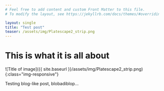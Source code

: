 ```yaml
---
# Feel free to add content and custom Front Matter to this file.
# To modify the layout, see https://jekyllrb.com/docs/themes/#overriding-theme-defaults

layout: single
title: "Test post"
teaser: /assets/img/Platescape2_strip.png
---
```


# This is what it is all about
![Title of image]({{ site.baseurl }}/assets/img/Platescape2_strip.png){:class="img-responsive"}

Testing blog-like post, blobadiblop... 
